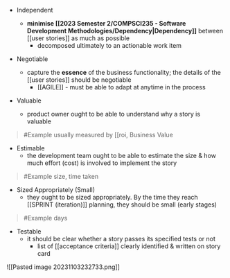 - Independent
	- **minimise [[2023 Semester 2/COMPSCI235 - Software Development Methodologies/Dependency|Dependency]]** between [[user stories]] as much as possible
		- decomposed ultimately to an actionable work item

- Negotiable
	- capture the **essence** of the business functionality; the details of the [[user stories]] should be negotiable
		- [[AGILE]] - must be able to adapt at anytime in the process

- Valuable
	- product owner ought to be able to understand why a story is valuable
>	#Example 
>	usually measured by [[roi, Business Value


- Estimable
	- the development team ought to be able to estimate the size & how much effort (cost) is involved to implement the story
>	#Example 
>	size, time taken

- Sized Appropriately (Small)
	- they ought to be sized appropriately. By the time they reach [[SPRINT (iteration)]] planning, they should be small (early stages)
>	#Example 
>	days

- Testable
	- it should be clear whether a story passes its specified tests or not
		- list of [[acceptance criteria]] clearly identified & written on story card

![[Pasted image 20231103232733.png]]